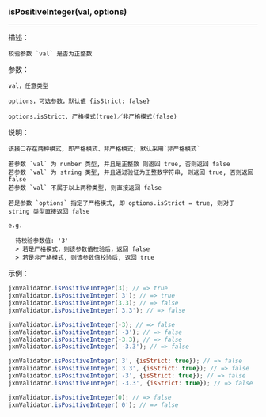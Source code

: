 
### isPositiveInteger(val, options)

----------

描述：

    校验参数 `val` 是否为正整数

参数：

    val，任意类型

    options，可选参数，默认值 {isStrict: false}

    options.isStrict, 严格模式(true)／非严格模式(false)

说明：

    该接口存在两种模式, 即严格模式、非严格模式; 默认采用`非严格模式`

    若参数 `val` 为 number 类型, 并且是正整数 则返回 true, 否则返回 false
    若参数 `val` 为 string 类型, 并且通过验证为正整数字符串, 则返回 true, 否则返回 false
    若参数 `val` 不属于以上两种类型, 则直接返回 false

    若是参数 `options` 指定了严格模式, 即 options.isStrict = true, 则对于 string 类型直接返回 false

    e.g.

      待校验参数值: '3'
      > 若是严格模式，则该参数值校验后，返回 false
      > 若是非严格模式, 则该参数值校验后, 返回 true

示例：

```javascript
jxmValidator.isPositiveInteger(3); // => true
jxmValidator.isPositiveInteger('3'); // => true
jxmValidator.isPositiveInteger(3.3); // => false
jxmValidator.isPositiveInteger('3.3'); // => false

jxmValidator.isPositiveInteger(-3); // => false
jxmValidator.isPositiveInteger('-3'); // => false
jxmValidator.isPositiveInteger(-3.3); // => false
jxmValidator.isPositiveInteger('-3.3'); // => false

jxmValidator.isPositiveInteger('3', {isStrict: true}); // => false
jxmValidator.isPositiveInteger('3.3', {isStrict: true}); // => false
jxmValidator.isPositiveInteger('-3', {isStrict: true}); // => false
jxmValidator.isPositiveInteger('-3.3', {isStrict: true}); // => false

jxmValidator.isPositiveInteger(0); // => false
jxmValidator.isPositiveInteger('0'); // => false
```
